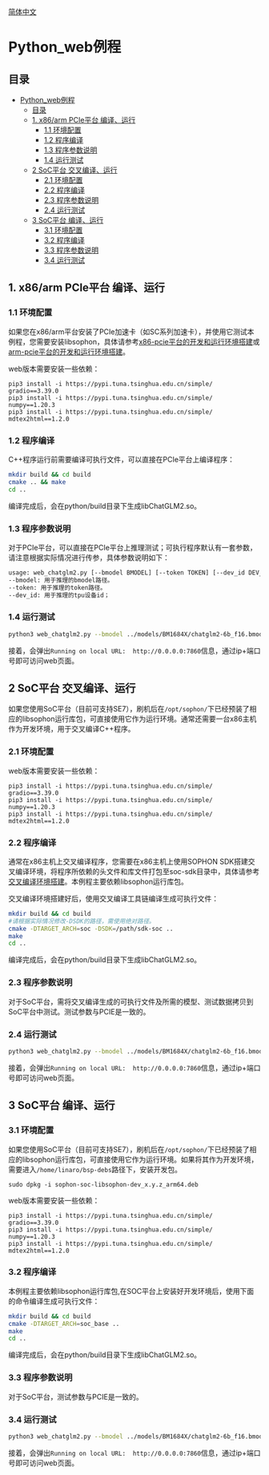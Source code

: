 [简体中文](./README.md)

# Python_web例程

## 目录

- [Python\_web例程](#python_web例程)
  - [目录](#目录)
  - [1. x86/arm PCIe平台 编译、运行](#1-x86arm-pcie平台-编译运行)
    - [1.1 环境配置](#11-环境配置)
    - [1.2 程序编译](#12-程序编译)
    - [1.3 程序参数说明](#13-程序参数说明)
    - [1.4 运行测试](#14-运行测试)
  - [2 SoC平台 交叉编译、运行](#2-soc平台-交叉编译运行)
    - [2.1 环境配置](#21-环境配置)
    - [2.2 程序编译](#22-程序编译)
    - [2.3 程序参数说明](#23-程序参数说明)
    - [2.4 运行测试](#24-运行测试)
  - [3 SoC平台 编译、运行](#3-soc平台-编译运行)
    - [3.1 环境配置](#31-环境配置)
    - [3.2 程序编译](#32-程序编译)
    - [3.3 程序参数说明](#33-程序参数说明)
    - [3.4 运行测试](#34-运行测试)


## 1. x86/arm PCIe平台 编译、运行
### 1.1 环境配置

如果您在x86/arm平台安装了PCIe加速卡（如SC系列加速卡），并使用它测试本例程，您需要安装libsophon，具体请参考[x86-pcie平台的开发和运行环境搭建](../../../docs/Environment_Install_Guide.md#3-x86-pcie平台的开发和运行环境搭建)或[arm-pcie平台的开发和运行环境搭建](../../../docs/Environment_Install_Guide.md#5-arm-pcie平台的开发和运行环境搭建)。

web版本需要安装一些依赖：
```
pip3 install -i https://pypi.tuna.tsinghua.edu.cn/simple/ gradio==3.39.0
pip3 install -i https://pypi.tuna.tsinghua.edu.cn/simple/ numpy==1.20.3
pip3 install -i https://pypi.tuna.tsinghua.edu.cn/simple/ mdtex2html==1.2.0
```

### 1.2 程序编译
C++程序运行前需要编译可执行文件，可以直接在PCIe平台上编译程序：

```bash
mkdir build && cd build
cmake .. && make 
cd ..
```
编译完成后，会在python/build目录下生成libChatGLM2.so。

### 1.3 程序参数说明
对于PCIe平台，可以直接在PCIe平台上推理测试；可执行程序默认有一套参数，请注意根据实际情况进行传参，具体参数说明如下：

```bash
usage: web_chatglm2.py [--bmodel BMODEL] [--token TOKEN] [--dev_id DEV_ID]
--bmodel: 用于推理的bmodel路径。
--token: 用于推理的token路径。
--dev_id: 用于推理的tpu设备id；
```

### 1.4 运行测试

```bash 
python3 web_chatglm2.py --bmodel ../models/BM1684X/chatglm2-6b_f16.bmodel --token ../models/BM1684X/tokenizer.model --dev_id 0
```
接着，会弹出```Running on local URL:  http://0.0.0.0:7860```信息，通过ip+端口号即可访问web页面。

## 2 SoC平台 交叉编译、运行

如果您使用SoC平台（目前可支持SE7），刷机后在`/opt/sophon/`下已经预装了相应的libsophon运行库包，可直接使用它作为运行环境。通常还需要一台x86主机作为开发环境，用于交叉编译C++程序。
### 2.1 环境配置
web版本需要安装一些依赖：
```
pip3 install -i https://pypi.tuna.tsinghua.edu.cn/simple/ gradio==3.39.0
pip3 install -i https://pypi.tuna.tsinghua.edu.cn/simple/ numpy==1.20.3
pip3 install -i https://pypi.tuna.tsinghua.edu.cn/simple/ mdtex2html==1.2.0
```
### 2.2 程序编译

通常在x86主机上交叉编译程序，您需要在x86主机上使用SOPHON SDK搭建交叉编译环境，将程序所依赖的头文件和库文件打包至soc-sdk目录中，具体请参考[交叉编译环境搭建](../../../docs/Environment_Install_Guide.md#41-交叉编译环境搭建)。本例程主要依赖libsophon运行库包。

交叉编译环境搭建好后，使用交叉编译工具链编译生成可执行文件：

```bash
mkdir build && cd build
#请根据实际情况修改-DSDK的路径，需使用绝对路径。
cmake -DTARGET_ARCH=soc -DSDK=/path/sdk-soc ..  
make
cd ..
```
编译完成后，会在python/build目录下生成libChatGLM2.so。

### 2.3 程序参数说明
对于SoC平台，需将交叉编译生成的可执行文件及所需的模型、测试数据拷贝到SoC平台中测试。测试参数与PCIE是一致的。

### 2.4 运行测试

```bash 
python3 web_chatglm2.py --bmodel ../models/BM1684X/chatglm2-6b_f16.bmodel --token ../models/BM1684X/tokenizer.model --dev_id 0
```
接着，会弹出```Running on local URL:  http://0.0.0.0:7860```信息，通过ip+端口号即可访问web页面。

## 3 SoC平台 编译、运行
### 3.1 环境配置
如果您使用SoC平台（目前可支持SE7），刷机后在`/opt/sophon/`下已经预装了相应的libsophon运行库包，可直接使用它作为运行环境。如果将其作为开发环境，需要进入`/home/linaro/bsp-debs`路径下，安装开发包。
```
sudo dpkg -i sophon-soc-libsophon-dev_x.y.z_arm64.deb
```
web版本需要安装一些依赖：
```
pip3 install -i https://pypi.tuna.tsinghua.edu.cn/simple/ gradio==3.39.0
pip3 install -i https://pypi.tuna.tsinghua.edu.cn/simple/ numpy==1.20.3
pip3 install -i https://pypi.tuna.tsinghua.edu.cn/simple/ mdtex2html==1.2.0
```
### 3.2 程序编译
本例程主要依赖libsophon运行库包,在SOC平台上安装好开发环境后，使用下面的命令编译生成可执行文件：

```bash
mkdir build && cd build
cmake -DTARGET_ARCH=soc_base ..  
make
cd ..
```
编译完成后，会在python/build目录下生成libChatGLM2.so。

### 3.3 程序参数说明
对于SoC平台，测试参数与PCIE是一致的。

### 3.4 运行测试

```bash 
python3 web_chatglm2.py --bmodel ../models/BM1684X/chatglm2-6b_f16.bmodel --token ../models/BM1684X/tokenizer.model --dev_id 0
```
接着，会弹出```Running on local URL:  http://0.0.0.0:7860```信息，通过ip+端口号即可访问web页面。